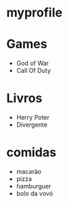 # myprofile

# Games

* God of War
* Call Of Duty

# Livros

* Herry Poter
* Divergente

# comidas

* macarão
* pizza
* hamburguer
* bolo da vovó
